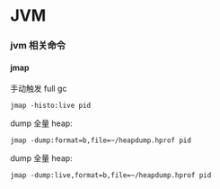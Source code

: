# JVM

### jvm 相关命令

#### jmap
手动触发 full gc
```shell
jmap -histo:live pid
```

dump 全量 heap: 
```shell
jmap -dump:format=b,file=~/heapdump.hprof pid
```

dump 全量 heap:
```shell
jmap -dump:live,format=b,file=~/heapdump.hprof pid
```


